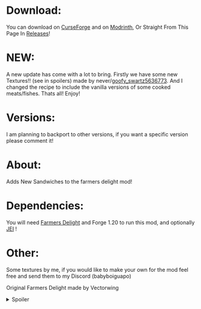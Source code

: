 # Download:
You can download on [CurseForge](https://www.curseforge.com/minecraft/mc-mods/delightful-sandwiches) and on [Modrinth](https://modrinth.com/mod/delightful-sandwiches), Or Straight From This Page In [Releases](https://github.com/luhcartimods/DelightfulSandwiches/releases)!

# NEW:

A new update has come with a lot to bring. Firstly we have some new Textures!! (see in spoilers) made by never/[goofy_swartz5636773](https://www.curseforge.com/members/goofy_swartz5636773/projects). And I changed the recipe to include the vanilla versions of some cooked meats/fishes. Thats all! Enjoy!

# Versions:

I am planning to backport to other versions, if you want a specific version please comment it!

# About:

Adds New Sandwiches to the farmers delight mod!

# Dependencies:

You will need [Farmers Delight](https://modrinth.com/mod/farmers-delight) and Forge 1.20 to run this mod, and optionally [JEI](https://modrinth.com/mod/jei) !

# Other:

Some textures by me, if you would like to make your own for the mod feel free and send them to my Discord (babyboiguapo) 

Original Farmers Delight made by Vectorwing


<details>
<summary>Spoiler</summary>

# Content:

![New Sandwiches](https://cdn.modrinth.com/data/cached_images/86fa484ee60347e81b632fad75788e839f4e66e6.png)

(As you can see you can now use the vanilla versions!)

**Ham Sandwich:** The easiest sandwich to make, good for food in a hurry! Made using 2 pieces of ham!

**Bacon And Egg Sandwich:** The typical breakfest, Made using Cooked Bacon and Fried Egg the most brilliant breakfest you can have!

**Cooked Salmon Sandwich:** From the olden Scandinavian times, the salmon sandwich is the best way to start the day, rich with flavor and nutrients made with 2 Cooked Salmon Slices!

**Tomato And Lettuce Sandwich:** Feeling Healthy? The Tomato And Lettuce Sandwich is great to get your healthy supplements while having great taste! Made using a Tomato an Cabbage

**Cooked Cod Sandwich:** From the North of Germany the Cod Sandwich can be made using 2 Cooked Cod Slices and is great for a lunch! 

**Mutton Sandwich:** Filled with taste the mutton sandwich will be a great sandwich for the day, made using Cooked Mutton Chops!

</details>

